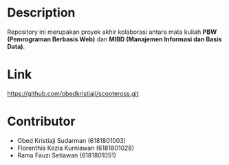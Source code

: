 # Description
Repository ini merupakan proyek akhir kolaborasi antara mata kuliah __PBW (Pemrograman Berbasis Web)__ dan __MIBD (Manajemen Informasi dan Basis Data)__.

# Link
https://github.com/obedkristiaji/scooteross.git

# Contributor
- Obed Kristiaji Sudarman (6181801003)
- Florenthia Kezia Kurniawan (6181801028)
- Rama Fauzi Setiawan (6181801051)
